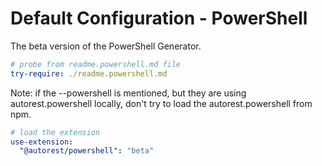 # Default Configuration - PowerShell

The beta version of the PowerShell Generator.

``` yaml $(powershell)
# probe from readme.powershell.md file 
try-require: ./readme.powershell.md
```

Note: if the --powershell is mentioned, but they are using autorest.powershell locally, don't try to load the autorest.powershell from npm.

``` yaml $(powershell) && !isLoaded('@autorest/powershell')
# load the extension 
use-extension:
  "@autorest/powershell": "beta"
```